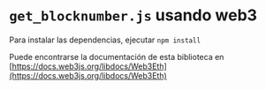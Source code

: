 # `get_blocknumber.js` usando web3

Para instalar las dependencias, ejecutar `npm install`

Puede encontrarse la documentación de esta biblioteca en [https://docs.web3js.org/libdocs/Web3Eth](https://docs.web3js.org/libdocs/Web3Eth)
